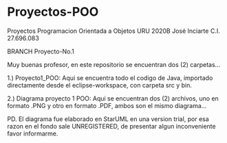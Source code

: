 # Proyectos-POO
Proyectos Programacion Orientada a Objetos URU 2020B José Inciarte C.I. 27.696.083

BRANCH Proyecto-No.1

Muy buenas profesor, en este repositorio se encuentran dos (2) carpetas...

1.) Proyecto1_POO: Aqui se encuentra todo el codigo de Java, importado directamente desde el eclipse-workspace, con carpeta src y bin.

2.) Diagrama proyecto 1 POO: Aqui se encuentran dos (2) archivos, uno en formato .PNG y otro en formato .PDF, ambos son el mismo diagrama...

PD. El diagrama fue elaborado en StarUML en una version trial, por esa razon en el fondo sale UNREGISTERED, de presentar algun inconveniente favor informarme.

